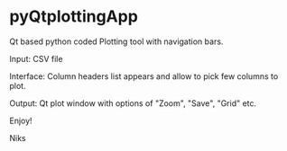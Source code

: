 # pyQtplottingApp

Qt based python coded Plotting tool with navigation bars. 

Input: CSV file

Interface: Column headers list appears and allow to pick few columns to plot.

Output: Qt plot window with options of "Zoom", "Save", "Grid" etc.

Enjoy!

Niks
